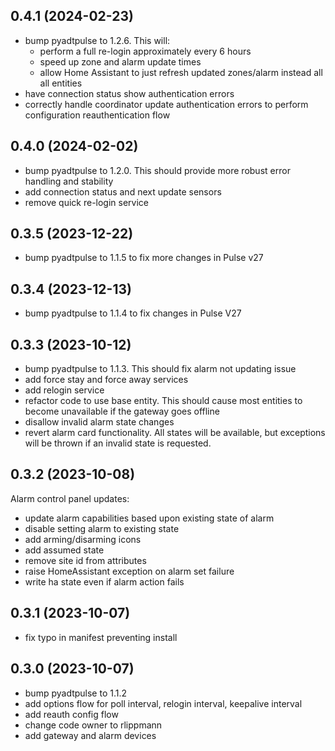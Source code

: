 ## 0.4.1 (2024-02-23)

* bump pyadtpulse to 1.2.6.
  This will:
  * perform a full re-login approximately every 6 hours
  * speed up zone and alarm update times
  * allow Home Assistant to just refresh updated zones/alarm instead all all entities
* have connection status show authentication errors
* correctly handle coordinator update authentication errors to perform configuration reauthentication flow

## 0.4.0 (2024-02-02)

* bump pyadtpulse to 1.2.0.  This should provide more robust error handling and stability
* add connection status and next update sensors
* remove quick re-login service

## 0.3.5 (2023-12-22)

* bump pyadtpulse to 1.1.5 to fix more changes in Pulse v27

## 0.3.4 (2023-12-13)

* bump pyadtpulse to 1.1.4 to fix changes in Pulse V27

## 0.3.3 (2023-10-12)

* bump pyadtpulse to 1.1.3.  This should fix alarm not updating issue
* add force stay and force away services
* add relogin service
* refactor code to use base entity.  This should cause most entities to become unavailable if the gateway goes offline
* disallow invalid alarm state changes
* revert alarm card functionality.  All states will be available, but exceptions will be thrown if an invalid state is requested.

## 0.3.2 (2023-10-08)

Alarm control panel updates:
* update alarm capabilities based upon existing state of alarm
* disable setting alarm to existing state
* add arming/disarming icons
* add assumed state
* remove site id from attributes
* raise HomeAssistant exception on alarm set failure
* write ha state even if alarm action fails

## 0.3.1 (2023-10-07)

* fix typo in manifest preventing install

## 0.3.0 (2023-10-07)

* bump pyadtpulse to 1.1.2
* add options flow for poll interval, relogin interval, keepalive interval
* add reauth config flow
* change code owner to rlippmann
* add gateway and alarm devices
